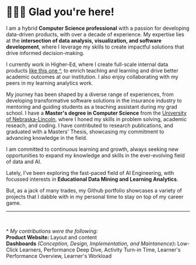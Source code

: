 # 🙋🏻‍♀️ Glad you're here!

I am a hybrid **Computer Science professional** with a passion for developing data-driven products, with over a decade of experience. My expertise lies at the **intersection of data analysis, visualization, and software development**, where I leverage my skills to create impactful solutions that drive informed decision-making.

I currently work in Higher-Ed, where I create full-scale internal data products [like this one ^](https://analytics.unl.edu/), to enrich teaching and learning and drive better academic outcomes at our institution. I also enjoy collaborating with my peers in my learning analytics work.

My journey has been shaped by a diverse range of experiences, from developing transformative software solutions in the insurance industry to mentoring and guiding students as a teaching assistant during my grad school. I have a **Master's degree in Computer Science** from the [University of Nebraska-Lincoln](https://www.unl.edu/), where I honed my skills in problem solving, academic reseach, and coding. I have contributed to research publications, and graduated with a Masters' Thesis, showcasing my commitment to advancing knowledge in the field.

I am committed to continuous learning and growth, always seeking new opportunities to expand my knowledge and skills in the ever-evolving field of data and AI.

Lately, I’ve been exploring the fast-paced field of AI Engineering, with focussed interests in **Educational Data Mining and Learning Analytics**. 

But, as a jack of many trades, my Github portfolio showcases a variety of projects that I dabble with in my personal time to stay on top of my career game. 

---
<br>

**^** _My_ _contributions were the following:_ <br>
**Product Website:** Layout and content<br>
**Dashboards** _(Conception, Design, Implementation, and Maintanence)_**:** Low-Click Learners, Performance Deep Dive, Activity Turn-in Time, Learner's Performance Overview, Learner's Workload 

